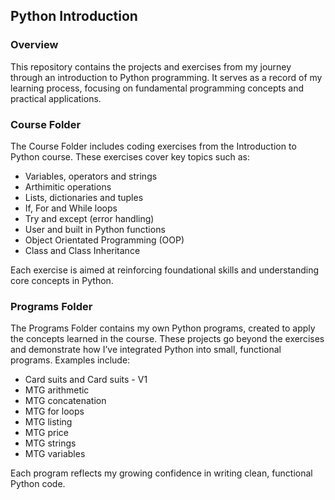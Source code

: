 ## Python Introduction

### Overview
This repository contains the projects and exercises from my journey through an introduction to Python programming. It serves as a record of my learning process, focusing on fundamental programming concepts and practical applications.

### Course Folder
The Course Folder includes coding exercises from the Introduction to Python course. These exercises cover key topics such as:

* Variables, operators and strings
* Arthimitic operations
* Lists, dictionaries and tuples
* If, For and While loops
* Try and except (error handling)
* User and built in Python functions
* Object Orientated Programming (OOP)
* Class and Class Inheritance

Each exercise is aimed at reinforcing foundational skills and understanding core concepts in Python.

### Programs Folder
The Programs Folder contains my own Python programs, created to apply the concepts learned in the course. These projects go beyond the exercises and demonstrate how I’ve integrated Python into small, functional programs. Examples include:

* Card suits and Card suits - V1
* MTG arithmetic
* MTG concatenation
* MTG for loops
* MTG listing
* MTG price
* MTG strings
* MTG variables

Each program reflects my growing confidence in writing clean, functional Python code.
